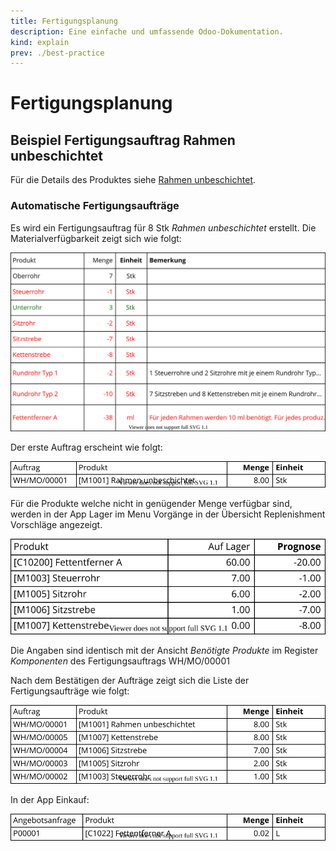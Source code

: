 ```yaml
---
title: Fertigungsplanung
description: Eine einfache und umfassende Odoo-Dokumentation.
kind: explain
prev: ./best-practice
---
```


# Fertigungsplanung

## Beispiel Fertigungsauftrag Rahmen unbeschichtet

Für die Details des Produktes siehe [Rahmen unbeschichtet](Best%20Practice%20Definition%20Example%20Bicycle.md#Rahmen%20unbeschichtet).

### Automatische Fertigungsaufträge

Es wird ein Fertigungsauftrag für 8 Stk _Rahmen unbeschichtet_ erstellt. Die Materialverfügbarkeit zeigt sich wie folgt:

![Best Practice Fertigungsauftrag Rahmen unbeschichtet Berechnung](attachments/Best%20Practice%20Fertigungsauftrag%20Rahmen%20unbeschichtet%20Berechnung.svg)

Der erste Auftrag erscheint wie folgt:

![Best Practice Fertigungsauftrag Schritt 1](attachments/Best%20Practice%20Fertigungsauftrag%20Schritt%201.svg)

Für die Produkte welche nicht in genügender Menge verfügbar sind, werden in der App Lager im Menu Vorgänge in der Übersicht Replenishment Vorschläge angezeigt.

![Best Practice Replenishment Schritt 1](attachments/Best%20Practice%20Replenishment%20Schritt%201.svg)

Die Angaben sind identisch mit der Ansicht _Benötigte Produkte_ im Register _Komponenten_ des Fertigungsauftrags WH/MO/00001

Nach dem Bestätigen der Aufträge zeigt sich die Liste der Fertigungsaufträge wie folgt:

![Best Practice Fertigungsauftrag Schritt 2](attachments/Best%20Practice%20Fertigungsauftrag%20Schritt%202.svg)

In der App Einkauf:

![Best Practice Angebotsanfrage Schritt 2](attachments/Best%20Practice%20Angebotsanfrage%20Schritt%202.svg)
